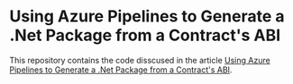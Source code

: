 # Using Azure Pipelines to Generate a .Net Package from a Contract's ABI
This repository contains the code disscused in the article [Using Azure Pipelines to Generate a .Net Package from a Contract's ABI]().

